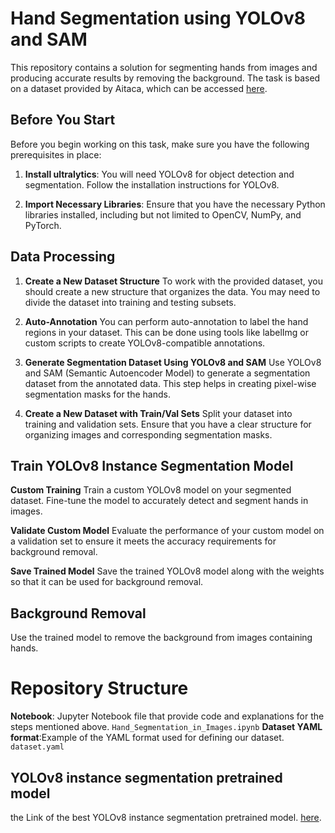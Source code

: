 # Hand Segmentation using YOLOv8 and SAM

This repository contains a solution for segmenting hands from images and producing accurate results by removing the background. The task is based on a dataset provided by Aitaca, which can be accessed [here](https://drive.google.com/file/d/1Mc72BLGnZZQ0mhnh9rHOdJzYmITN-PPL/view?usp=sharing).

## Before You Start
Before you begin working on this task, make sure you have the following prerequisites in place:

1. **Install ultralytics**: You will need YOLOv8 for object detection and segmentation. Follow the installation instructions for YOLOv8.

2. **Import Necessary Libraries**: Ensure that you have the necessary Python libraries installed, including but not limited to OpenCV, NumPy, and PyTorch.

## Data Processing
1. **Create a New Dataset Structure**
To work with the provided dataset, you should create a new structure that organizes the data. You may need to divide the dataset into training and testing subsets.

2. **Auto-Annotation**
You can perform auto-annotation to label the hand regions in your dataset. This can be done using tools like labelImg or custom scripts to create YOLOv8-compatible annotations.

3. **Generate Segmentation Dataset Using YOLOv8 and SAM**
Use YOLOv8 and SAM (Semantic Autoencoder Model) to generate a segmentation dataset from the annotated data. This step helps in creating pixel-wise segmentation masks for the hands.

4. **Create a New Dataset with Train/Val Sets**
Split your dataset into training and validation sets. Ensure that you have a clear structure for organizing images and corresponding segmentation masks.

## Train YOLOv8 Instance Segmentation Model
**Custom Training**
Train a custom YOLOv8 model on your segmented dataset. Fine-tune the model to accurately detect and segment hands in images.

**Validate Custom Model**
Evaluate the performance of your custom model on a validation set to ensure it meets the accuracy requirements for background removal.

**Save Trained Model**
Save the trained YOLOv8 model along with the weights so that it can be used for background removal.

## Background Removal
Use the trained model to remove the background from images containing hands.

# Repository Structure
**Notebook**: Jupyter Notebook file that provide code and explanations for the steps mentioned above.
`Hand_Segmentation_in_Images.ipynb`
**Dataset YAML format**:Example of the YAML format used for defining our dataset.
`dataset.yaml`
## YOLOv8 instance segmentation pretrained model
the Link of the best YOLOv8 instance segmentation pretrained model.  [here](https://drive.google.com/file/d/1XmHYqArq4yagI5MOiQrVUQdNvT_q_lNH/view?usp=sharing).


